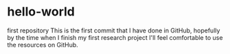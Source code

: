 # hello-world
first repository
This is the first commit that I have done in GitHub, hopefully by the time when I finish my first research project I'll feel comfortable to use the resources on GitHub.
